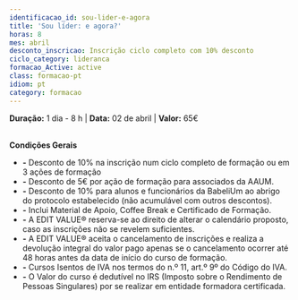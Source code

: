 ```yaml
---
identificacao_id: sou-lider-e-agora
title: 'Sou líder: e agora?'
horas: 8
mes: abril
desconto_inscricao: Inscrição ciclo completo com 10% desconto
ciclo_category: lideranca
formacao_Active: active
class: formacao-pt
idiom: pt
category: formacao
---
```


**Duração:** 1 dia - 8 h  \|  **Data:** 02 de abril  \|  **Valor:** 65€<br><br> 

 

<!-- **Valor Ciclo Completo c/ 10% desconto:** 252€<br><br><br><br><br> -->

**Condições Gerais**
* **\-** Desconto de 10% na inscrição num ciclo completo de formação ou em 3 ações de formação
* **\-** Desconto de 5€ por ação de formação para associados da AAUM.
* **\-** Desconto de 10% para alunos e funcionários da BabeliUm ao abrigo do protocolo estabelecido (não acumulável com outros descontos).
* **\-** Inclui Material de Apoio, Coffee Break e Certificado de Formação.
* **\-** A EDIT VALUE® reserva-se ao direito de alterar o calendário proposto, caso as inscrições não se revelem suficientes.
* **\-** A EDIT VALUE® aceita o cancelamento de inscrições e realiza a devolução integral do valor pago apenas se o cancelamento ocorrer até 48 horas antes da data de início do curso de formação.
* **\-** Cursos Isentos de IVA nos termos do n.º 11, art.º 9º do Código do IVA.
* **\-** O Valor do curso é dedutível no IRS (Imposto sobre o Rendimento de Pessoas Singulares) por se realizar em entidade formadora certificada.
